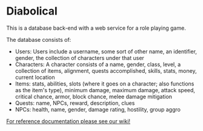 Diabolical
==========

This is a database back-end with a web service for a role playing game.

The database consists of:

- Users: Users include a username, some sort of other name, an identifier, gender, the collection of characters under that user
- Characters: A character consists of a name, gender, class, level, a collection of items, alignment, quests accomplished, skills, stats, money, current location
- Items: stats, abilities, slots (where it goes on a character; also functions as the item's type), minimum damage, maximum damage, attack speed, critical chance, armor, block chance, melee damage mitigation
- Quests: name, NPCs, reward, description, clues
- NPCs: health, name, gender, damage rating, hostility, group aggro

[For reference documentation please see our wiki!](https://github.com/SaymV/diabolical/wiki)
